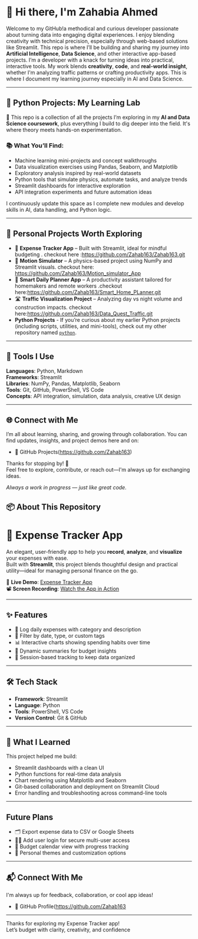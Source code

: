 

# 👋 Hi there, I'm Zahabia Ahmed

Welcome to my GitHub!a methodical and curious developer passionate about turning data into engaging digital experiences. I enjoy blending creativity with technical precision, especially through web-based solutions like Streamlit. This repo is where I’ll be building and sharing my journey into **Artificial Intelligence**, **Data Science**, and other interactive app-based projects.  I’m a developer with a knack for turning ideas into practical, interactive tools. My work blends **creativity**, **code**, and **real-world insight**, whether I'm analyzing traffic patterns or crafting productivity apps. This is where I document my learning journey especially in AI and Data Science.

---

## 🧠 Python Projects: My Learning Lab

🔎 This repo is a collection of all the projects I’m exploring in my **AI and Data Science coursework**, plus everything I build to dig deeper into the field. It's where theory meets hands-on experimentation.

### 📚 What You’ll Find:
- Machine learning mini-projects and concept walkthroughs  
- Data visualization exercises using Pandas, Seaborn, and Matplotlib  
- Exploratory analysis inspired by real-world datasets  
- Python tools that simulate physics, automate tasks, and analyze trends
-  Streamlit dashboards for interactive exploration  
- API integration experiments and future automation ideas  

I continuously update this space as I complete new modules and develop skills in AI, data handling, and Python logic.

---

## 🚀 Personal Projects Worth Exploring

- 💸 **Expense Tracker App** – Built with Streamlit, ideal for mindful budgeting . checkout here :https://github.com/Zahab163/Zahab163.git
- 🎡 **Motion Simulator** – A physics-based project using NumPy and Streamlit visuals.  checkout here: https://github.com/Zahab163/Motion_simulator_App
- 🧠 **Smart Daily Planner App** – A productivity assistant tailored for homemakers and remote workers .checkout here:https://github.com/Zahab163/Smart_Home_PLanner.git 
- 🛣️ **Traffic Visualization Project** – Analyzing day vs night volume and construction impacts. checkout here:https://github.com/Zahab163/Data_Quest_Traffic.git
- **Python Projects** - If you’re curious about my earlier Python projects (including scripts, utilities, and mini-tools), check out my other repository named [`python`](https://github.com/Zahab163/python).


---

## 🔧 Tools I Use

**Languages**: Python, Markdown  
**Frameworks**: Streamlit  
**Libraries**: NumPy, Pandas, Matplotlib, Seaborn  
**Tools**: Git, GitHub, PowerShell, VS Code  
**Concepts**: API integration, simulation, data analysis, creative UX design

---

## 🌐 Connect with Me

I’m all about learning, sharing, and growing through collaboration. You can find updates, insights, and project demos here and on:

- 📌 GitHub Projects(https://github.com/Zahab163)  

Thanks for stopping by! 🌟  
Feel free to explore, contribute, or reach out—I'm always up for exchanging ideas.

 _Always a work in progress — just like great code._


## 📦 About This Repository
# 💸 Expense Tracker App

An elegant, user-friendly app to help you **record**, **analyze**, and **visualize** your expenses with ease.  
Built with **Streamlit**, this project blends thoughtful design and practical utility—ideal for managing personal finance on the go.

🔗 **Live Demo**: [Expense Tracker App](https://expensetrackerap.streamlit.app/)  
📽️ **Screen Recording**: [Watch the App in Action](https://screenrec.com/share/x3DdTbhU2B)

---

## ✨ Features

- 🧾 Log daily expenses with category and description  
- 📅 Filter by date, type, or custom tags  
- 📊 Interactive charts showing spending habits over time  
- 💬 Dynamic summaries for budget insights  
- 📌 Session-based tracking to keep data organized

---

## 🛠 Tech Stack

- **Framework**: Streamlit  
- **Language**: Python  
- **Tools**: PowerShell, VS Code  
- **Version Control**: Git & GitHub

---

## 🧠 What I Learned

This project helped me build:
- Streamlit dashboards with a clean UI  
- Python functions for real-time data analysis  
- Chart rendering using Matplotlib and Seaborn  
- Git-based collaboration and deployment on Streamlit Cloud  
- Error handling and troubleshooting across command-line tools

---

##  Future Plans

- 🗂️ Export expense data to CSV or Google Sheets  
- 🧑‍💼 Add user login for secure multi-user access  
- 📆 Budget calendar view with progress tracking  
- 🌈 Personal themes and customization options  

---

## 📬 Connect With Me

I'm always up for feedback, collaboration, or cool app ideas!  
- 🔗 GitHub Profile(https://github.com/Zahab163 

---

Thanks for exploring my Expense Tracker app!  
Let’s budget with clarity, creativity, and confidence 


